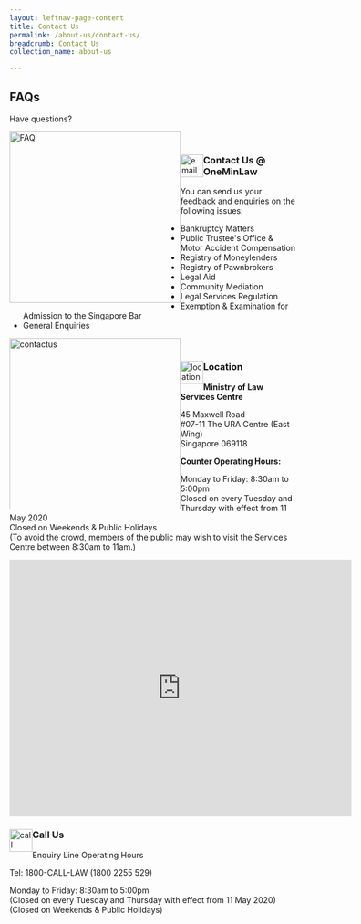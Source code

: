 ```yaml
---
layout: leftnav-page-content
title: Contact Us
permalink: /about-us/contact-us/
breadcrumb: Contact Us
collection_name: about-us

---
```


FAQs
---

Have questions?<br>

<div class="image">
  <a href="https://va.ecitizen.gov.sg/cfp/customerPages/mlaw/explorefaq.aspx"><img src="/images/mlaw-faq.png/" title="FAQ" alt="FAQ" style="width: 300px; float: left;"></a>
</div><br>

<div class="paragraphs">
   <a href="https://eservices.mlaw.gov.sg/enquiry/">
   <img style="float:left; width: 40px;" src="/images/enq.png/" title="email" alt="email"></a>
   <div class="content-heading">
   <h3> Contact Us @ OneMinLaw</h3>
  </div>
</div>

You can send us your feedback and enquiries on the following issues:<br>

* Bankruptcy Matters<br>
* Public Trustee's Office & Motor Accident Compensation<br>
* Registry of Moneylenders<br>
* Registry of Pawnbrokers<br>
* Legal Aid<br>
* Community Mediation<br>
* Legal Services Regulation<br>
* Exemption & Examination for Admission to the Singapore Bar<br>
* General Enquiries<br>

<div class="image">
  <a href="https://eservices.mlaw.gov.sg/enquiry/">
    <img src="/images/mlaw-contactus.png/" style="width: 300px; float: left;" title="contactus" alt="contactus"></a>
</div><br>

<div class="paragraphs">
   <a href="https://eservices.mlaw.gov.sg/enquiry/">
   <img style="float:left; width: 40px;" src="/images/loc.png/" title="location" alt="location"></a>
   <div class="content-heading">
   <h3> Location</h3>
  </div>
</div>

**Ministry of Law Services Centre**

45 Maxwell Road<br>
#07-11 The URA Centre (East Wing)<br>
Singapore 069118<br>

**Counter Operating Hours:**

Monday to Friday: 8:30am to 5:00pm<br>
Closed on every Tuesday and Thursday with effect from 11 May 2020<br>
Closed on Weekends & Public Holidays<br>
(To avoid the crowd, members of the public may wish to visit the Services Centre between 8:30am to 11am.)<br>

<iframe src="https://www.google.com/maps/embed?pb=!1m18!1m12!1m3!1d3988.8229405858337!2d103.84294531475398!3d1.2798659990665142!2m3!1f0!2f0!3f0!3m2!1i1024!2i768!4f13.1!3m3!1m2!1s0x31da1912c3f8f9a1%3A0x1300f7ac70e55bda!2sSingapore+069118!5e0!3m2!1sen!2ssg!4v1563259237607!5m2!1sen!2ssg" width="600" height="450" frameborder="0" style="border:0" title="Google Map" alt="Google Map" allowfullscreen></iframe>

<div class="paragraphs">
   <a href="https://eservices.mlaw.gov.sg/enquiry/">
   <img style="float:left; width: 40px;" src="/images/call.png/" title="call" alt="call"></a>
   <div class="content-heading">
   <h3> Call Us</h3>
  </div>
</div>

Enquiry Line Operating Hours<br>

Tel: 1800-CALL-LAW (1800 2255 529)<br>

Monday to Friday: 8:30am to 5:00pm<br>
(Closed on every Tuesday and Thursday with effect from 11 May 2020)<br>
(Closed on Weekends & Public Holidays)<br>
